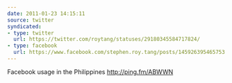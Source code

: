 ```yaml
---
date: 2011-01-23 14:15:11
source: twitter
syndicated:
- type: twitter
  url: https://twitter.com/roytang/statuses/29180345584717824/
- type: facebook
  url: https://www.facebook.com/stephen.roy.tang/posts/145926395465753
---
```


Facebook usage in the Philippines http://ping.fm/ABWWN